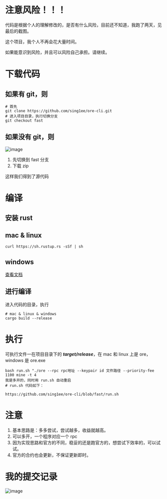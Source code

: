 # 注意风险！！！
代码是根据个人的理解修改的，是否有什么风险，目前还不知道，我跑了两天，见最后的截图。

这个项目，我个人不再会花大量时间。

如果能意识到风险，并且可以风险自己承担。请继续。


# 下载代码

## 如果有 git，则
```shell
# 首先
git clone https://github.com/sing1ee/ore-cli.git
# 进入项目目录，执行切换分支
git checkout fast
```

## 如果没有 git，则
![image](https://github.com/sing1ee/ore-cli/assets/1057882/286fbf4c-5653-469b-959a-42828a4345a2)
1. 先切换到 fast 分支
2. 下载 zip

这样我们得到了源代码

# 编译

## 安装 rust

## mac & linux 
```shell
curl https://sh.rustup.rs -sSf | sh
```

## windows
[查看文档](https://juejin.cn/post/7219656530235670588)


## 进行编译
进入代码的目录，执行
```shell
# mac & linux & windows
cargo build --release

```

# 执行
可执行文件一在项目目录下的 ***target/release***，在 mac 和 linux 上是 ore，windows 是 ore.exe
```shell
bash run.sh "./ore --rpc rpc地址 --keypair id 文件路径 --priority-fee 1100 mine -t 4
我是多开的，同时用 run.sh 自动重启
# run.sh 代码如下：

https://github.com/sing1ee/ore-cli/blob/fast/run.sh
```

# 注意
1. 基本思路是：多多尝试，尝试越多，收益就越高。
2. 可以多开，一个程序对应一个 rpc
4. 因为实现思路和官方的不同，稳妥的还是跑官方的，想尝试下效率的，可以试试。
5. 官方的合约也会更新，不保证更新即时。

# 我的提交记录
![image](https://github.com/sing1ee/ore-cli/assets/1057882/0aca2a9d-1a33-407d-ba9e-0fc3c9f92a6d)

